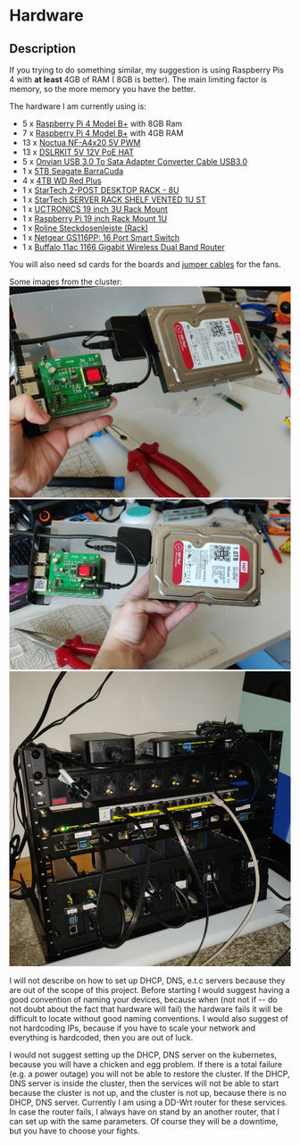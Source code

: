 # Hardware

## Description

If you trying to do something similar, my suggestion is using Raspberry Pis 4 with <b> at least </b> 4GB of RAM (
8GB is better). The main limiting factor is memory, so the more memory you have the better.

The hardware I am currently using is:

* 5 x [Raspberry Pi 4 Model B+](https://www.raspberrypi.org/products/raspberry-pi-4-model-b/) with 8GB Ram
* 7 x [Raspberry Pi 4 Model B+](https://www.raspberrypi.org/products/raspberry-pi-4-model-b/) with 4GB RAM
* 13 x [Noctua NF-A4x20 5V PWM](https://www.amazon.de/gp/product/B071FNHVXN/ref=ppx_yo_dt_b_asin_title_o00_s00?ie=UTF8&psc=1)
* 13 x [DSLRKIT 5V 12V PoE HAT](https://www.aliexpress.com/item/32971799200.html?spm=a2g0o.productlist.0.0.3d7214c50kr1AA&algo_pvid=554775f6-14d6-4160-aa20-7cbcea1cf8b7&algo_expid=554775f6-14d6-4160-aa20-7cbcea1cf8b7-0&btsid=0b0a556016210319784736764eca5f&ws_ab_test=searchweb0_0,searchweb201602_,searchweb201603_)
* 5 x [Onvian USB 3.0 To Sata Adapter Converter Cable USB3.0](https://www.aliexpress.com/item/4000248533068.html?spm=a2g0o.productlist.0.0.283672c2357AZS&algo_pvid=c8de9200-f39c-403a-8c9d-3c5f8a0ba55a&algo_expid=c8de9200-f39c-403a-8c9d-3c5f8a0ba55a-0&btsid=0b0a556216210320334376617e35c9&ws_ab_test=searchweb0_0,searchweb201602_,searchweb201603_)
* 1 x [5TB Seagate BarraCuda](https://www.digitec.ch/en/s1/product/seagate-barracuda-5tb-25-hard-drives-5961136)
* 4 x [4TB WD Red Plus](https://www.digitec.ch/en/s1/product/wd-red-plus-4tb-35-cmr-hard-drives-634541)
* 1 x [StarTech 2-POST DESKTOP RACK - 8U](https://www.digitec.ch/en/s1/product/startech-2-post-desktop-rack-8u-server-cabinets-10147900)
* 1 x [StarTech SERVER RACK SHELF VENTED 1U ST](https://www.galaxus.ch/de/s1/product/startech-server-rack-shelf-vented-1u-st-serverschrank-10164244)
* 1 x [UCTRONICS 19 inch 3U Rack Mount](https://www.uctronics.com/19-server-rack-mounts-for-rpi-jetson-nano/uctronics-19-inch-3u-rack-mount-for-raspberry-pi-4-with-8-mounting-plates.html)
* 1 x [Raspberry Pi 19 inch Rack Mount 1U](https://www.myelectronics.nl/us/19-inch-rack-mount-1u-for-1-4-raspberry-pi.html)
* 1 x [Roline Steckdosenleiste (Rack)](https://www.digitec.ch/en/s1/product/roline-steckdosenleiste-rack-2m-socket-strips-14215745)
* 1 x [Netgear GS116PP: 16 Port Smart Switch](https://www.digitec.ch/en/s1/product/netgear-gs116pp-16-port-smart-switch-16ports-network-switches-8984850)
* 1 x [Buffalo 11ac 1166 Gigabit Wireless Dual Band Router](https://www.amazon.de/Buffalo-WZR-1166DHP-EU-Wireless-Gigabit-Parental/dp/B00EZI13D6)

You will also need sd cards for the boards and [jumper cables](https://www.digitec.ch/en/s1/product/play-zone-jumper-cables-10-pcs-mf-10cm-24awg-cables-plugs-5997954) for the fans.

Some images from the cluster:
![Node with disk](images/IMG-20210401-WA0001.jpeg)
![Node with disk](images/IMG-20210401-WA0003.jpeg)
![Cluster](images/IMG-20210415-WA0000.jpeg)


I will not describe on how to set up DHCP, DNS, e.t.c servers because they are out of
the scope of this project. Before starting I would suggest having a good convention 
of naming your devices, because when (not not if -- do not doubt about the fact that 
hardware will fail) the hardware fails it will be difficult to locate without good 
naming conventions. I would also suggest of not hardcoding IPs, because if you have 
to scale your network and everything is hardcoded, then you are out of luck.

I would not suggest setting up the DHCP, DNS server on the kubernetes, because you will 
have a chicken and egg problem. If there is a total failure (e.g. a power outage)
you will not be able to restore the cluster. If the DHCP, DNS server is inside the 
cluster, then the services will not be able to start because the cluster is not up, 
and the cluster is not up, because there is no DHCP, DNS server. Currently I am using
a DD-Wrt router for these services. In case the router fails, I always have on stand
by an another router, that I can set up with the same parameters. Of course they 
will be a downtime, but you have to choose your fights.